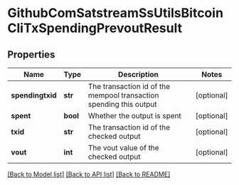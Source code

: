 # GithubComSatstreamSsUtilsBitcoinCliTxSpendingPrevoutResult

## Properties
Name | Type | Description | Notes
------------ | ------------- | ------------- | -------------
**spendingtxid** | **str** | The transaction id of the mempool transaction spending this output | [optional] 
**spent** | **bool** | Whether the output is spent | [optional] 
**txid** | **str** | The transaction id of the checked output | [optional] 
**vout** | **int** | The vout value of the checked output | [optional] 

[[Back to Model list]](../README.md#documentation-for-models) [[Back to API list]](../README.md#documentation-for-api-endpoints) [[Back to README]](../README.md)

